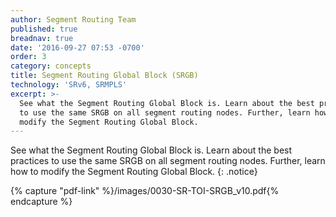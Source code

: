 ```yaml
---
author: Segment Routing Team
published: true
breadnav: true
date: '2016-09-27 07:53 -0700'
order: 3
category: concepts
title: Segment Routing Global Block (SRGB)
technology: 'SRv6, SRMPLS'
excerpt: >-
  See what the Segment Routing Global Block is. Learn about the best practices
  to use the same SRGB on all segment routing nodes. Further, learn how to
  modify the Segment Routing Global Block.
---
```


See what the Segment Routing Global Block is. Learn about the best practices to use the same SRGB on all segment routing nodes. Further, learn how to modify the Segment Routing Global Block.
{: .notice}

{% capture "pdf-link" %}/images/0030-SR-TOI-SRGB_v10.pdf{% endcapture %}

<script src="{{ '/assets/js/pdfobject.min.js' | relative_url }}"></script>
<div class="fitvidsignore" id="pdf"></div>
<script>PDFObject.embed(" {{ pdf-link }} ", "#pdf", {height: "21.5em", width: "100%"});</script>
